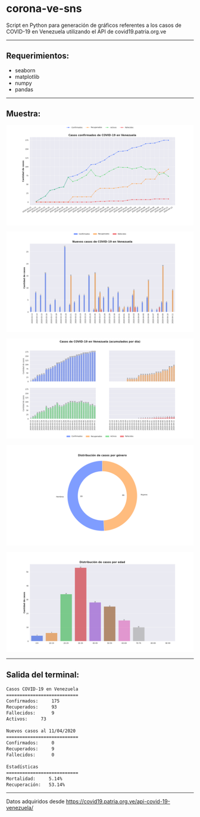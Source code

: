 # corona-ve-sns

Script en Python para generación de gráficos referentes a los casos de COVID-19 en Venezuela utilizando el API de covid19.patria.org.ve

----

## Requerimientos:

* seaborn
* matplotlib
* numpy
* pandas

----

## Muestra:

[![Casos confirmados](./images/fig1.png "Casos confirmados")](ppv.svg)


[![Casos nuevos](./images/fig2.png "Casos nuevos")](ppv.svg)


[![Casos acumulados](./images/fig3.png "Casos acumulados por día")](ppv.svg)


[![Casos por género](./images/fig4.png "Distribución de casoso por género")](ppv.svg)


[![Casos por edad](./images/fig5.png "Distribución de casos por edad")](ppv.svg)

----

## Salida del terminal:
    
    Casos COVID-19 en Venezuela
    ===========================
    Confirmados: 	 175
    Recuperados: 	 93
    Fallecidos: 	 9
    Activos: 	 73
    
    Nuevos casos al 11/04/2020
    ===========================
    Confirmados: 	 0
    Recuperados: 	 9
    Fallecidos: 	 0 
    
    Estadísticas
    ===========================
    Mortalidad: 	5.14%
    Recuperación: 	53.14%
    

----

Datos adquiridos desde https://covid19.patria.org.ve/api-covid-19-venezuela/

